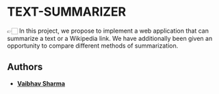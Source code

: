# TEXT-SUMMARIZER

 👉🏻 In this project, we propose to implement a web application that can summarize a text or a Wikipedia link. We have additionally been given an opportunity to compare different methods of summarization.

 
## Authors
  
   - **[Vaibhav Sharma](https://github.com/vaibuu001)**
   
 
